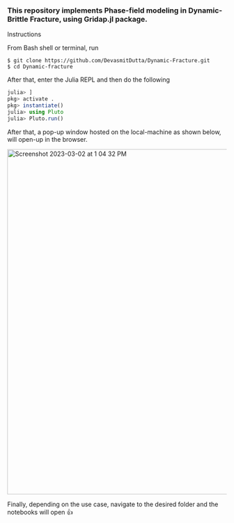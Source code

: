 ### This repository implements Phase-field modeling in Dynamic-Brittle Fracture, using Gridap.jl package.

Instructions

From Bash shell or terminal, run
```shell
$ git clone https://github.com/DevasmitDutta/Dynamic-Fracture.git
$ cd Dynamic-fracture
```
After that, enter the Julia REPL and then do the following

```julia
julia> ]
pkg> activate .
pkg> instantiate()
julia> using Pluto
julia> Pluto.run()
```
After that, a pop-up window hosted on the local-machine as shown below, will open-up in the browser. 

<img width="791" alt="Screenshot 2023-03-02 at 1 04 32 PM" src="https://user-images.githubusercontent.com/76597282/222361618-4b3f21b3-0875-476e-83a0-28d1b2bc108a.png">


Finally, depending on the use case, navigate to the desired folder and the notebooks will open  👍

